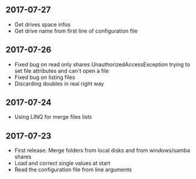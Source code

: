 ## 2017-07-27
- Get drives space infos
- Get drive name from first line of configuration file

## 2017-07-26
- Fixed bug on read only shares UnauthorizedAccessException trying to set file attributes and can't open a file
- Fixed bug on listing files
- Discarding doubles in real right way

## 2017-07-24
- Using LINQ for merge files lists

## 2017-07-23
- First release: Merge folders from local disks and from windows/samba shares
- Load and correct single values at start
- Read the configuration file from line arguments